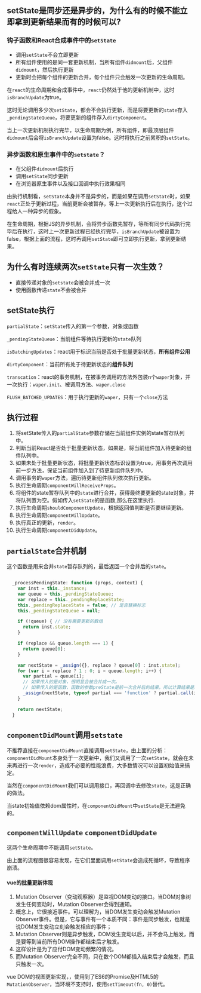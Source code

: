 ## setState是同步还是异步的，为什么有的时候不能立即拿到更新结果而有的时候可以?

### 钩子函数和React合成事件中的`setState`

- 调用`setState`不会立即更新
- 所有组件使用的是同一套更新机制，当所有组件`didmount`后，父组件`didmount`，然后执行更新
- 更新时会把每个组件的更新合并，每个组件只会触发一次更新的生命周期。

在`react`的生命周期和合成事件中，`react`仍然处于他的更新机制中，这时`isBranchUpdate`为true。

这时无论调用多少次`setState`，都会不会执行更新，而是将要更新的`state`存入`_pendingStateQueue`，将要更新的组件存入`dirtyComponent`。

当上一次更新机制执行完毕，以生命周期为例，所有组件，即最顶层组件`didmount`后会将`isBranchUpdate`设置为false。这时将执行之前累积的`setState`。

### 异步函数和原生事件中的`setstate`？

- 在父组件`didmount`后执行
- 调用`setState`同步更新
- 在浏览器原生事件以及接口回调中执行效果相同

由执行机制看，`setState`本身并不是异步的，而是如果在调用`setState`时，如果`react`正处于更新过程，当前更新会被暂存，等上一次更新执行后在执行，这个过程给人一种异步的假象。

在生命周期，根据JS的异步机制，会将异步函数先暂存，等所有同步代码执行完毕后在执行，这时上一次更新过程已经执行完毕，`isBranchUpdate`被设置为false，根据上面的流程，这时再调用`setState`即可立即执行更新，拿到更新结果。

## 为什么有时连续两次`setState`只有一次生效？

- 直接传递对象的`setstate`会被合并成一次
- 使用函数传递`state`不会被合并

## setState执行

`partialState`：`setState`传入的第一个参数，对象或函数

`_pendingStateQueue`：当前组件等待执行更新的`state`队列

`isBatchingUpdates`：react用于标识当前是否处于批量更新状态，**所有组件公用**

`dirtyComponent`：当前所有处于待更新状态的**组件队列**

`transcation`：react的事务机制，在被事务调用的方法外包装n个`waper`对象，并一次执行：`waper.init`、被调用方法、`waper.close`

`FLUSH_BATCHED_UPDATES`：用于执行更新的`waper`，只有一个`close`方法

## 执行过程

1. 将setState传入的`partialState`参数存储在当前组件实例的state暂存队列中。
2. 判断当前React是否处于批量更新状态，如果是，将当前组件加入待更新的组件队列中。
3. 如果未处于批量更新状态，将批量更新状态标识设置为true，用事务再次调用前一步方法，保证当前组件加入到了待更新组件队列中。
4. 调用事务的`waper`方法，遍历待更新组件队列依次执行更新。
5. 执行生命周期`componentWillReceiveProps`。
6. 将组件的state暂存队列中的`state`进行合并，获得最终要更新的state对象，并将队列置为空。假如传入`setState`的是函数,那么在这里执行.
7. 执行生命周期`shouldComponentUpdate`，根据返回值判断是否要继续更新。
8. 执行生命周期`componentWillUpdate`。
9. 执行真正的更新，`render`。
10. 执行生命周期`componentDidUpdate`。

## `partialState`合并机制

这个函数是用来合并`state`暂存队列的，最后返回一个合并后的`state`。

```js

  _processPendingState: function (props, context) {
    var inst = this._instance;
    var queue = this._pendingStateQueue;
    var replace = this._pendingReplaceState;
    this._pendingReplaceState = false; // 是否替换标志
    this._pendingStateQueue = null;

    if (!queue) { // 没有需要更新的数组
      return inst.state;
    }

    if (replace && queue.length === 1) {
      return queue[0];
    }

    var nextState = _assign({}, replace ? queue[0] : inst.state);
    for (var i = replace ? 1 : 0; i < queue.length; i++) {
      var partial = queue[i];
      // 如果传入的是对象，很明显会被合并成一次。
      // 如果传入的是函数，函数的参数preState是前一次合并后的结果，所以计算结果是准确的。
      _assign(nextState, typeof partial === 'function' ? partial.call(inst, nextState, props, context) : partial);
    }

    return nextState;
  }
```

## `componentDidMount`调用`setstate`

不推荐直接在`componentDidMount`直接调用`setState`，由上面的分析：`componentDidMount`本身处于一次更新中，我们又调用了一次`setState`，就会在未来再进行一次`render`，造成不必要的性能浪费，大多数情况可以设置初始值来搞定。

当然在`componentDidMount`我们可以调用接口，再回调中去修改`state`，这是正确的做法。

当state初始值依赖dom属性时，在`componentDidMount`中`setState`是无法避免的。

## `componentWillUpdate` `componentDidUpdate`

这两个生命周期中不能调用`setState`。

由上面的流程图很容易发现，在它们里面调用`setState`会造成死循环，导致程序崩溃。

#### vue的批量更新体现

1. Mutation Observer（变动观察器）是监视DOM变动的接口。当DOM对象树发生任何变动时，Mutation Observer会得到通知。
2. 概念上，它很接近事件。可以理解为，当DOM发生变动会触发Mutation Observer事件。但是，它与事件有一个本质不同：事件是同步触发，也就是说DOM发生变动立刻会触发相应的事件；
3. Mutation  Observer则是异步触发，DOM发生变动以后，并不会马上触发，而是要等到当前所有DOM操作都结束后才触发。
4. 这样设计是为了应付DOM变动频繁的情况。
5. 而Mutation Observer完全不同，只在数个DOM都插入结束后才会触发，而且只触发一次。

vue DOM的视图更新实现，，使用到了ES6的Promise及HTML5的`MutationObserver`，当环境不支持时，使用`setTimeout(fn, 0)`替代。